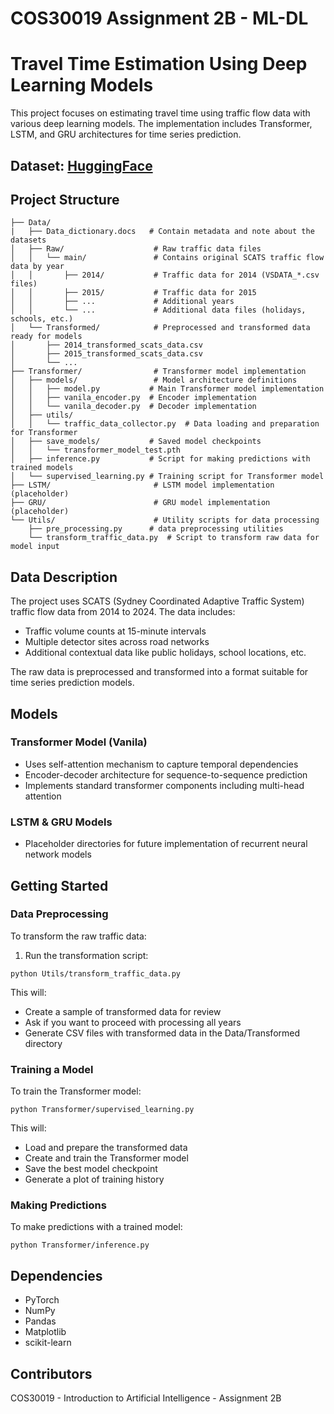 # COS30019 Assignment 2B - ML-DL
# Travel Time Estimation Using Deep Learning Models

This project focuses on estimating travel time using traffic flow data with various deep learning models. The implementation includes Transformer, LSTM, and GRU architectures for time series prediction.

## Dataset: [HuggingFace](https://huggingface.co/datasets/PinkBro/vicroads-traffic-signals)

## Project Structure

```
├── Data/
|   ├── Data_dictionary.docs   # Contain metadata and note about the datasets
│   ├── Raw/                    # Raw traffic data files
│   │   └── main/               # Contains original SCATS traffic flow data by year
│   │       ├── 2014/           # Traffic data for 2014 (VSDATA_*.csv files)
│   │       ├── 2015/           # Traffic data for 2015
│   │       ├── ...             # Additional years
│   │       └── ...             # Additional data files (holidays, schools, etc.)
│   └── Transformed/            # Preprocessed and transformed data ready for models
│       ├── 2014_transformed_scats_data.csv
│       ├── 2015_transformed_scats_data.csv
│       └── ...
├── Transformer/                # Transformer model implementation
│   ├── models/                 # Model architecture definitions
│   │   ├── model.py           # Main Transformer model implementation
│   │   ├── vanila_encoder.py  # Encoder implementation
│   │   └── vanila_decoder.py  # Decoder implementation
│   ├── utils/
│   │   └── traffic_data_collector.py  # Data loading and preparation for Transformer
│   ├── save_models/           # Saved model checkpoints
│   │   └── transformer_model_test.pth
│   ├── inference.py           # Script for making predictions with trained models
│   └── supervised_learning.py # Training script for Transformer model
├── LSTM/                       # LSTM model implementation (placeholder)
├── GRU/                        # GRU model implementation (placeholder)
└── Utils/                      # Utility scripts for data processing
    ├── pre_processing.py      # data preprocessing utilities
    └── transform_traffic_data.py  # Script to transform raw data for model input
```

## Data Description

The project uses SCATS (Sydney Coordinated Adaptive Traffic System) traffic flow data from 2014 to 2024. The data includes:
- Traffic volume counts at 15-minute intervals
- Multiple detector sites across road networks
- Additional contextual data like public holidays, school locations, etc.

The raw data is preprocessed and transformed into a format suitable for time series prediction models.

## Models

### Transformer Model (Vanila)
- Uses self-attention mechanism to capture temporal dependencies
- Encoder-decoder architecture for sequence-to-sequence prediction
- Implements standard transformer components including multi-head attention

### LSTM & GRU Models
- Placeholder directories for future implementation of recurrent neural network models

## Getting Started

### Data Preprocessing
To transform the raw traffic data:

1. Run the transformation script:
```
python Utils/transform_traffic_data.py
```
This will:
- Create a sample of transformed data for review
- Ask if you want to proceed with processing all years
- Generate CSV files with transformed data in the Data/Transformed directory

### Training a Model
To train the Transformer model:

```
python Transformer/supervised_learning.py
```

This will:
- Load and prepare the transformed data
- Create and train the Transformer model
- Save the best model checkpoint
- Generate a plot of training history

### Making Predictions
To make predictions with a trained model:

```
python Transformer/inference.py
```

## Dependencies

- PyTorch
- NumPy
- Pandas
- Matplotlib
- scikit-learn

## Contributors

COS30019 - Introduction to Artificial Intelligence - Assignment 2B
